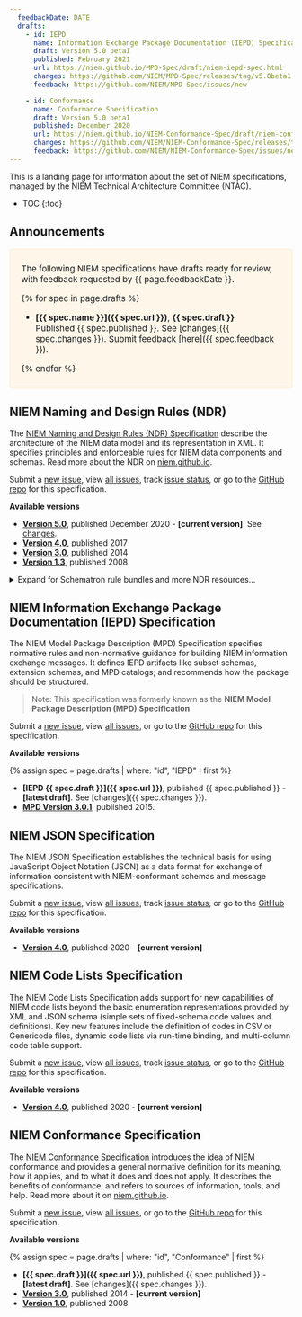 ```yaml
---
  feedbackDate: DATE
  drafts:
    - id: IEPD
      name: Information Exchange Package Documentation (IEPD) Specification
      draft: Version 5.0 beta1
      published: February 2021
      url: https://niem.github.io/MPD-Spec/draft/niem-iepd-spec.html
      changes: https://github.com/NIEM/MPD-Spec/releases/tag/v5.0beta1
      feedback: https://github.com/NIEM/MPD-Spec/issues/new

    - id: Conformance
      name: Conformance Specification
      draft: Version 5.0 beta1
      published: December 2020
      url: https://niem.github.io/NIEM-Conformance-Spec/draft/niem-conformance-spec.html
      changes: https://github.com/NIEM/NIEM-Conformance-Spec/releases/tag/v5.0beta1
      feedback: https://github.com/NIEM/NIEM-Conformance-Spec/issues/new
---
```


This is a landing page for information about the set of NIEM specifications, managed by the NIEM Technical Architecture Committee (NTAC).

- TOC
{:toc}

## Announcements

<div markdown="1" class="note">

The following NIEM specifications have drafts ready for review, with feedback requested by {{ page.feedbackDate }}.

{% for spec in page.drafts %}
- **[{{ spec.name }}]({{ spec.url }})**, **{{ spec.draft }}**
  <br/>Published {{ spec.published }}. See [changes]({{ spec.changes }}). Submit feedback [here]({{ spec.feedback }}).

{% endfor %}

</div>

## NIEM Naming and Design Rules (NDR)

The [NIEM Naming and Design Rules (NDR) Specification](https://niem.github.io/NIEM-NDR/) describe the architecture of the NIEM data model and its representation in XML. It specifies principles and enforceable rules for NIEM data components and schemas.  Read more about the NDR on [niem.github.io](https://niem.github.io/reference/specifications/ndr/).

Submit a [new issue](https://github.com/NIEM/NIEM-NDR/issues/new), view [all issues](https://github.com/NIEM/NIEM-NDR/issues), track [issue status](https://github.com/NIEM/NIEM-NDR/projects/1), or go to the [GitHub repo](https://github.com/NIEM/NIEM-NDR) for this specification.

**Available versions**

- **[Version 5.0](https://niem.github.io/NIEM-NDR/v5.0/niem-ndr.html)**, published December 2020 - **[current version]**.  See [changes](https://github.com/NIEM/NIEM-NDR/releases/tag/v5.0).
- **[Version 4.0](https://reference.niem.gov/niem/specification/naming-and-design-rules/4.0/niem-ndr-4.0.html)**, published 2017
- **[Version 3.0](https://reference.niem.gov/niem/specification/naming-and-design-rules/3.0/niem-ndr-3.0.html)**, published 2014
- **[Version 1.3](https://reference.niem.gov/niem/specification/naming-and-design-rules/1.3/niem-ndr-1.3.pdf)**, published 2008

<details>
<summary markdown="span">Expand for Schematron rule bundles and more NDR resources...</summary>

<div markdown="1">

> The [Conformance Testing Assistant (ConTesA)](https://tools.niem.gov/contesa/) is an online tool that offers NDR conformance validation testing for NIEM XML schemas.  Conformance validation can also be tested locally with the NDR Schematron rules provided here.  Download a zip file below and see the [instructions](https://niem.github.io/reference/specifications/ndr/oxygen-schematron/) on how to test NDR conformance using the Oxygen XML Editor.
>
> - [NDR 5.0 resources](https://niem.github.io/NIEM-NDR/v5.0/niem-ndr-v5.0.zip)
> - [NDR 4.0 resources](https://reference.niem.gov/niem/specification/naming-and-design-rules/4.0/niem-ndr-4.0.zip)
> - [NDR 3.0 resources](https://reference.niem.gov/niem/specification/naming-and-design-rules/3.0/niem-ndr-3.0.zip)
</div>

</details>

## NIEM Information Exchange Package Documentation (IEPD) Specification

The NIEM Model Package Description (MPD) Specification specifies normative rules and non-normative guidance for building NIEM information exchange messages. It defines IEPD artifacts like subset schemas, extension schemas, and MPD catalogs; and recommends how the package should be structured.

> Note: This specification was formerly known as the **NIEM Model Package Description (MPD) Specification**.

Submit a [new issue](https://github.com/NIEM/MPD-Spec/issues/new), view [all issues](https://github.com/NIEM/MPD-Spec/issues), or go to the [GitHub repo](https://github.com/NIEM/MPD-Spec) for this specification.

**Available versions**

{% assign spec = page.drafts | where: "id", "IEPD" | first %}

- **[IEPD {{ spec.draft }}]({{ spec.url }})**, published {{ spec.published }} - **[latest draft]**.  See [changes]({{ spec.changes }}).
- **[MPD Version 3.0.1](https://niem.github.io/MPD-Spec/v3.0.1/model-package-description-3.0.1.html)**, published 2015.

## NIEM JSON Specification

The NIEM JSON Specification establishes the technical basis for using JavaScript Object Notation (JSON) as a data format for exchange of information consistent with NIEM-conformant schemas and message specifications.

Submit a [new issue](https://github.com/NIEM/NIEM-JSON-Spec/issues/new), view [all issues](https://github.com/NIEM/NIEM-JSON-Spec/issues), track [issue status](https://github.com/NIEM/NIEM-JSON-Spec/projects/1), or go to the [GitHub repo](https://github.com/NIEM/NIEM-JSON-Spec) for this specification.

**Available versions**

- **[Version 4.0](https://niem.github.io/NIEM-JSON-Spec/v4.0/niem-json-spec.html)**, published 2020 - **[current version]**

## NIEM Code Lists Specification

The NIEM Code Lists Specification adds support for new capabilities of NIEM code lists beyond the basic enumeration representations provided by XML and JSON schema (simple sets of fixed-schema code values and definitions). Key new features include the definition of codes in CSV or Genericode files, dynamic code lists via run-time binding, and multi-column code table support.

Submit a [new issue](https://github.com/NIEM/NIEM-Code-Lists-Spec/issues/new), view [all issues](https://github.com/NIEM/NIEM-Code-Lists-Spec/issues), track [issue status](https://github.com/NIEM/NIEM-Code-Lists-Spec/projects/1), or go to the [GitHub repo](https://github.com/NIEM/NIEM-Code-Lists-Spec) for this specification.

**Available versions**

- **[Version 4.0](https://reference.niem.gov/niem/specification/code-lists/4.0/niem-code-lists-4.0.html)**, published 2020 - **[current version]**

## NIEM Conformance Specification

The [NIEM Conformance Specification](https://niem.github.io/NIEM-Conformance-Spec/) introduces the idea of NIEM conformance and provides a general normative definition for its meaning, how it applies, and to what it does and does not apply. It describes the benefits of conformance, and refers to sources of information, tools, and help. Read more about it on [niem.github.io](https://niem.github.io/reference/specifications/conformance/).

Submit a [new issue](https://github.com/NIEM/NIEM-Conformance-Spec/issues/new), view [all issues](https://github.com/NIEM/NIEM-Conformance-Spec/issues), or go to the [GitHub repo](https://github.com/NIEM/NIEM-Conformance-Spec) for this specification.

**Available versions**

{% assign spec = page.drafts | where: "id", "Conformance" | first %}

- **[{{ spec.draft }}]({{ spec.url }})**, published {{ spec.published }} - **[latest draft]**.  See [changes]({{ spec.changes }}).
- **[Version 3.0](https://reference.niem.gov/niem/specification/conformance/3.0/conformance-3.0.html)**, published 2014 - **[current version]**
- **[Version 1.0](https://reference.niem.gov/niem/specification/conformance/1.0/conformance-1.0.pdf)**, published 2008

<style>
.note {
  background: rgba(255, 239, 213, 0.5);
  border: solid 1px blanchedalmond;
  border-radius: 4px;
  font-size: 15px;
  margin: 0 0 20px;
  padding: 10px 20px;
}
</style>
